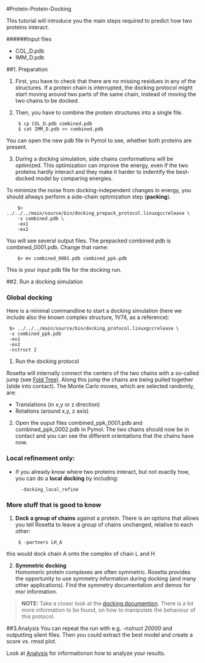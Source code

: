 #Protein-Protein-Docking

This tutorial will introduce you the main steps required to predict how two proteins interact.

######Input files
* COL_D.pdb
* IMM_D.pdb

##1. Preparation

1. First, you have to check that there are no missing residues in any of the structures. If a protein chain is interrupted, the docking protocol might start moving around two parts of the same chain, instead of moving the two chains to be docked.

2. Then, you have to combine the protein structures into a single file. 

        $ cp COL_D.pdb combined.pdb
        $ cat IMM_D.pdb >> combined.pdb
      
 You can open the new pdb file in Pymol to see, whether both proteins are present.

3. During a docking simulation, side chains conformations will be optimized. This optimization can improve the energy, even if the two proteins hardly interact and they make it harder to indentify the best-docked model by comparing energies.

 To minimize the noise from docking-independent changes in energy, you should allways perform a side-chain optimization step (**packing**).

        $> ../../../main/source/bin/docking_prepack_protocol.linuxgccrelease \
        -s combined.pdb \
        -ex1
        -ex2
        
  You will see several output files. The prepacked combined pdb is combined_0001.pdb. Change that name:
  
        $> mv combined_0001.pdb combined_ppk.pdb
        
   This is your input pdb file for the docking run.
   
##2. Run a docking simulation

### Global docking
Here is a minimal commandline to start a docking simulation (here we include also the known complex structure, 1V74, as a reference):

     $> ../../../main/source/bin/docking_protocol.linuxgccrelease \
     -s combined_ppk.pdb
     -ex1
     -ex2
     -nstruct 2
1. Run the docking protocol  
     
 Rosetta will internally connect the centers of the two chains with a so-called jump (see [Fold Tree]()). Along this jump the chains are being pulled together (slide into contact). The Monte Carlo moves, which are selected randomly, are:   
 
 * Translations (in x,y or z direction)
 * Rotations (around x,y, z axis)

2. Open the ouput files combined\_ppk\_0001.pdb and combined\_ppk_0002.pdb in Pymol. The two chains should now be in contact and you can see the different orientations that the chains have now.

### Local refinement only:

* If you already know where two proteins interact, but not exactly how, you can do a **local docking** by including:

        -docking_local_refine
        
### More stuff that is good to know
1. **Dock a group of chains** against a protein. There is an options that allows you tell Rosetta to leave a group of chains unchanged, relative to each other:

		$ -partners LH_A
		
 this would dock chain A onto the complex of chain L and H

2. **Symmetric docking**  
Homomeric protein complexes are often symmetric. Rosetta provides the opportunity to use symmetry information during docking (and many other applications). Find the symmetry documentation and demos for mor information.

> **NOTE:** Take a closer look at the [docking documention](https://www.rosettacommons.org/docs/wiki/application_documentation/docking/docking-protocol). There is a lot more information to be found, on how to manipulate the behaviour of this protocol.

##3.Analysis
You can repeat the run with e.g. *-nstruct 20000* and outputting silent files. Then you could extract the best model and create a score vs. rmsd plot.


Look at [Analysis](Analysis) for informationon how to analyze your results.


